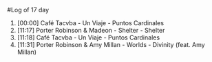 #Log of 17 day

1. [00:00] Café Tacvba - Un Viaje - Puntos Cardinales
1. [11:17] Porter Robinson & Madeon - Shelter - Shelter
1. [11:18] Café Tacvba - Un Viaje - Puntos Cardinales
1. [11:31] Porter Robinson & Amy Millan - Worlds - Divinity (feat. Amy Millan)
